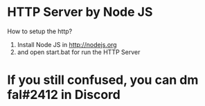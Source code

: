 # HTTP Server by Node JS
How to setup the http?
1. Install Node JS in http://nodejs.org
2. and open start.bat for run the HTTP Server
# If you still confused, you can dm fal#2412 in Discord
